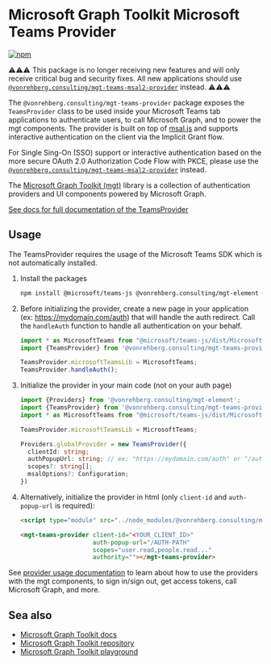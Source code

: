 # Microsoft Graph Toolkit Microsoft Teams Provider

[![npm](https://img.shields.io/npm/v/@vonrehberg.consulting/mgt-teams-provider?style=for-the-badge)](https://www.npmjs.com/package/@vonrehberg.consulting/mgt-teams-provider)

⚠️⚠️⚠️ This package is no longer receiving new features and will only receive critical bug and security fixes. All new applications should use [`@vonrehberg.consulting/mgt-teams-msal2-provider`](https://learn.microsoft.com/graph/toolkit/providers/teams-msal2) instead. ⚠️⚠️⚠️

The `@vonrehberg.consulting/mgt-teams-provider` package exposes the `TeamsProvider` class to be used inside your Microsoft Teams tab applications to authenticate users, to call Microsoft Graph, and to power the mgt components. The provider is built on top of [msal.js](https://github.com/AzureAD/microsoft-authentication-library-for-js/tree/dev/lib/msal-core) and supports interactive authentication on the client via the Implicit Grant flow.

For Single Sing-On (SSO) support or interactive authentication based on the more secure OAuth 2.0 Authorization Code Flow with PKCE, please use the [`@vonrehberg.consulting/mgt-teams-msal2-provider`](https://learn.microsoft.com/graph/toolkit/providers/teams-msal2) instead.

The [Microsoft Graph Toolkit (mgt)](https://aka.ms/mgt) library is a collection of authentication providers and UI components powered by Microsoft Graph. 

[See docs for full documentation of the TeamsProvider](https://learn.microsoft.com/graph/toolkit/providers/teams)

## Usage

The TeamsProvider requires the usage of the Microsoft Teams SDK which is not automatically installed.

1. Install the packages

    ```bash
    npm install @microsoft/teams-js @vonrehberg.consulting/mgt-element @vonrehberg.consulting/mgt-teams-provider
    ```

1. Before initializing the provider, create a new page in your application (ex: https://mydomain.com/auth) that will handle the auth redirect. Call the `handleAuth` function to handle all authentication on your behalf.

    ```ts
    import * as MicrosoftTeams from "@microsoft/teams-js/dist/MicrosoftTeams";
    import {TeamsProvider} from '@vonrehberg.consulting/mgt-teams-provider';

    TeamsProvider.microsoftTeamsLib = MicrosoftTeams;
    TeamsProvider.handleAuth();
    ```

3. Initialize the provider in your main code (not on your auth page)

    ```ts
    import {Providers} from '@vonrehberg.consulting/mgt-element';
    import {TeamsProvider} from '@vonrehberg.consulting/mgt-teams-provider';
    import * as MicrosoftTeams from "@microsoft/teams-js/dist/MicrosoftTeams";

    TeamsProvider.microsoftTeamsLib = MicrosoftTeams;

    Providers.globalProvider = new TeamsProvider({
      clientId: string;
      authPopupUrl: string; // ex: "https://mydomain.com/auth" or "/auth"
      scopes?: string[];
      msalOptions?: Configuration;
    })
    ```

3. Alternatively, initialize the provider in html (only `client-id` and `auth-popup-url` is required):

    ```html
    <script type="module" src="../node_modules/@vonrehberg.consulting/mgt-teams-provider/dist/es6/index.js" />

    <mgt-teams-provider client-id="<YOUR_CLIENT_ID>"
                        auth-popup-url="/AUTH-PATH"
                        scopes="user.read,people.read..." 
                        authority=""></mgt-teams-provider>
    ```

See [provider usage documentation](https://learn.microsoft.com/graph/toolkit/providers) to learn about how to use the providers with the mgt components, to sign in/sign out, get access tokens, call Microsoft Graph, and more.

## Sea also
* [Microsoft Graph Toolkit docs](https://aka.ms/mgt-docs)
* [Microsoft Graph Toolkit repository](https://aka.ms/mgt)
* [Microsoft Graph Toolkit playground](https://mgt.dev)